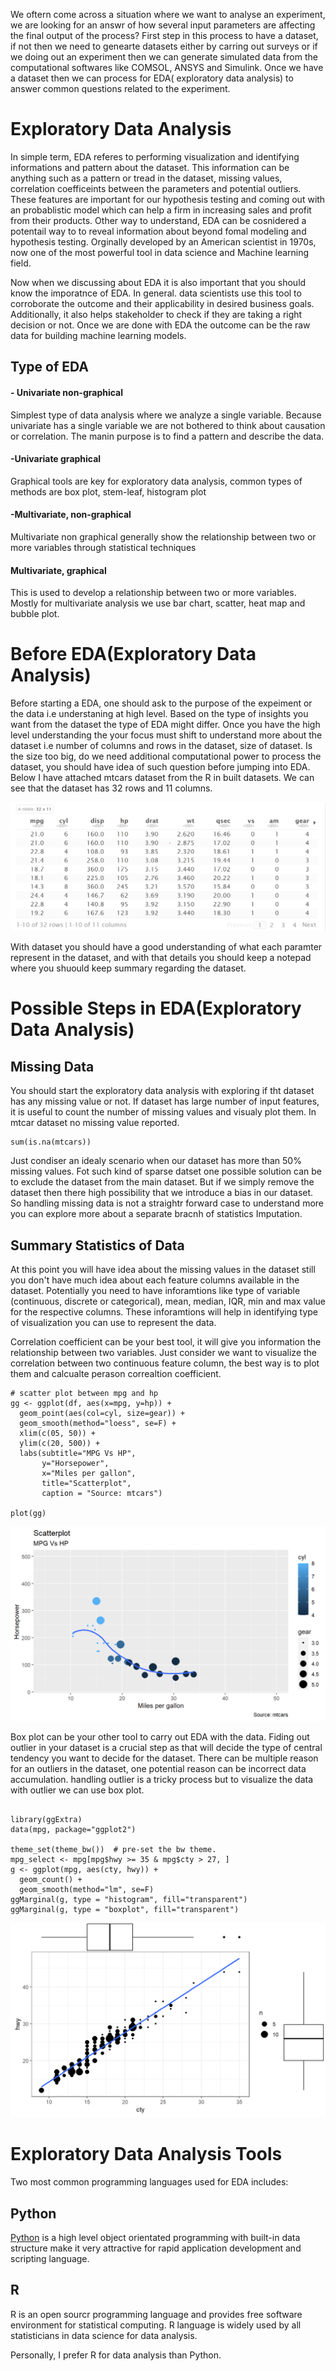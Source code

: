 We oftern come across a situation where we want to analyse an experiment, we are looking for an answr of how several input parameters are affecting the final output of the process? First step in this process to have a dataset, if not then we need to genearte datasets either by carring out surveys or if we doing out an experiment then we can generate simulated data from the computational softwares like COMSOL, ANSYS and Simulink. Once we have a dataset then we can process for EDA( exploratory data analysis) to answer common questions related to the experiment.

# Exploratory Data Analysis
In simple term, EDA referes to performing visualization and identifying informations and pattern about the dataset. This information can be anything such as a pattern or tread in the dataset, missing values, correlation coefficeints between the parameters and potential outliers. These features are important for our hypothesis testing and coming out with an probablistic model which can help a firm in increasing sales and profit from their products.
Other way to understand, EDA can be cosnidered a potentail way to to reveal information about beyond fomal modeling and hypothesis testing. Orginally developed by an American scientist in 1970s, now one of the most powerful tool in data science and Machine learning field.

Now when we discussing about EDA it is also important that you should know the imporatnce of EDA. In general. data scientists use this tool to corroborate the outcome and their applicability in desired business goals. Additionally, it also helps stakeholder to check if they are taking a right decision or not. Once we are done with EDA the outcome can be the raw data for building machine learning models.

## Type of EDA

#### - Univariate non-graphical
Simplest type of data analysis where we analyze a single variable. Because univariate has a single variable we are not bothered to think about causation or correlation. The manin purpose is to find a pattern and describe the data.

#### -Univariate graphical
Graphical tools are key for exploratory data analysis, common types of methods are box plot, stem-leaf, histogram plot 

#### -Multivariate, non-graphical
Multivariate non graphical generally show the relationship between two or more variables through statistical techniques

#### Multivariate, graphical
This is used to develop a relationship between two or more variables. Mostly for multivariate analysis we use bar chart, scatter, heat map and bubble plot.


# Before EDA(Exploratory Data Analysis)

Before starting a EDA, one should ask to the purpose of the expeiment or the data i.e understaning at high level. Based on the type of insights you want from the dataset the type of EDA might differ. Once you have the high level understanding the your focus must shift to understand more about the dataset i.e number of columns and rows in the dataset, size of dataset. Is the size too big, do we need additional computational power to process the dataset, you should have idea of such question before jumping into EDA.
 Below I have attached mtcars dataset from the R in built datasets. We can see that the dataset has 32 rows and 11 columns.
 
<img
  src="/docs/assets/r1.png"
  style="display: inline-block; margin: 0 auto; max-width: auto">
 
 With dataset you should have a good understanding of what each paramter represent in the dataset, and with that details you should keep a notepad where you shuould keep summary regarding the dataset.
 
 # Possible Steps in EDA(Exploratory Data Analysis) 
 
## Missing Data
You should start the exploratory data analysis with exploring if tht dataset has any missing value or not. If dataset has large number of input features, it is useful to count the number of missing values and visualy plot them. In mtcar dataset no missing value reported.

```{r}
sum(is.na(mtcars))
```
Just condiser an idealy scenario when our dataset has more than 50% missing values. Fot such kind of sparse datset one possible solution can be to exclude the dataset from the main dataset. But if we simply remove the dataset then there high possibility that we introduce a bias in our dataset. So handling missing data is not a straightr forward case to understand more you can explore more about a separate bracnh of statistics Imputation.

## Summary Statistics of Data
At this point you will have idea about the missing values in the dataset still you don't have much idea about each feature columns available in the dataset. Potentially you need to have inforamtions like type of variable (continuous, discrete or categorical), mean, median, IQR, min and max value for the respective columns. These inforamtions will help in identifying type of visualization you can use to represent the data.

Correlation coefficient can be your best tool, it will give you information the relationship between two variables. Just consider we want to visualize the correlation between two continuous feature column, the best way is to plot them and calcualte perason correaltion coefficient. 

```{r}
# scatter plot between mpg and hp
gg <- ggplot(df, aes(x=mpg, y=hp)) + 
  geom_point(aes(col=cyl, size=gear)) + 
  geom_smooth(method="loess", se=F) + 
  xlim(c(05, 50)) + 
  ylim(c(20, 500)) + 
  labs(subtitle="MPG Vs HP", 
       y="Horsepower", 
       x="Miles per gallon", 
       title="Scatterplot", 
       caption = "Source: mtcars")

plot(gg)
```

<img
  src="/docs/assets/p2.png"
  style="display: inline-block; margin: 0 auto; max-width: auto">

Box plot can be your other tool to carry out EDA with the data. Fiding out outlier in your dataset is a crucial step as that will decide the type of central tendency you want to decide for the dataset. There can be multiple reason for an outliers in the dataset, one potential reason can be incorrect data accumulation. handling outlier is a tricky process but to visualize the data with outlier we can use box plot.
```{r}

library(ggExtra)
data(mpg, package="ggplot2")

theme_set(theme_bw())  # pre-set the bw theme.
mpg_select <- mpg[mpg$hwy >= 35 & mpg$cty > 27, ]
g <- ggplot(mpg, aes(cty, hwy)) + 
  geom_count() + 
  geom_smooth(method="lm", se=F)
ggMarginal(g, type = "histogram", fill="transparent")
ggMarginal(g, type = "boxplot", fill="transparent")

```
<img
  src="/docs/assets/p3.png"
  style="display: inline-block; margin: 0 auto; max-width: auto">

# Exploratory Data Analysis Tools

Two most common programming languages used for EDA includes:

## Python
[Python](https://www.python.org/) is a high level object orientated programming with built-in data structure make it very attractive for rapid application development and scripting language.

## R
R is an open sourcr programming language and provides free software environment for statistical computing. R language is widely used by all statisticians in data science for data analysis.

Personally, I prefer R for data analysis than Python.















